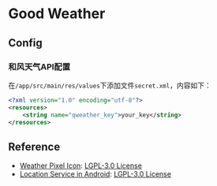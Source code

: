 # Good Weather

## Config

### 和风天气API配置

在`/app/src/main/res/values`下添加文件`secret.xml`，内容如下：

```xml
<?xml version="1.0" encoding="utf-8"?>
<resources>
	<string name="qweather_key">your_key</string>
</resources>
```

## Reference

- [Weather Pixel Icon](https://github.com/breezy-weather/pixel-icon-provider): [LGPL-3.0 License](https://github.com/breezy-weather/pixel-icon-provider/blob/main/LICENSE)
- [Location Service in Android](https://github.com/breezy-weather/breezy-weather/blob/main/app/src/main/java/org/breezyweather/sources/android/AndroidLocationService.kt): [LGPL-3.0 License](https://github.com/breezy-weather/breezy-weather/blob/main/LICENSE)